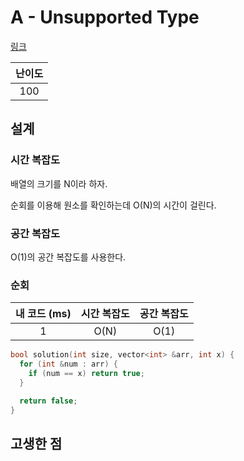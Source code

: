 # A - Unsupported Type

[링크](https://atcoder.jp/contests/abc415/tasks/abc415_a)

| 난이도 |
| :----: |
|  100   |

## 설계

### 시간 복잡도

배열의 크기를 N이라 하자.

순회를 이용해 원소를 확인하는데 O(N)의 시간이 걸린다.

### 공간 복잡도

O(1)의 공간 복잡도를 사용한다.

### 순회

| 내 코드 (ms) | 시간 복잡도 | 공간 복잡도 |
| :----------: | :---------: | :---------: |
|      1       |    O(N)     |    O(1)     |

```cpp
bool solution(int size, vector<int> &arr, int x) {
  for (int &num : arr) {
    if (num == x) return true;
  }

  return false;
}
```

## 고생한 점
